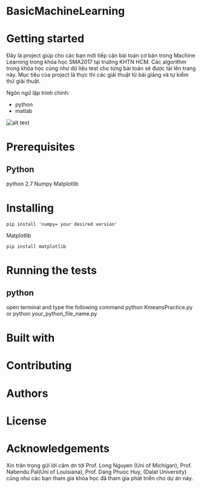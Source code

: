 # BasicMachineLearning

# Getting started
Đây là project giúp cho các bạn mới tiếp cận bài toán cơ bản trong Machine Learning trong khóa học SMA2017 tại trường KHTN HCM.
Các algorithm trong khóa học cũng như dữ liệu test cho từng bài toán sẽ được tải lên trang này. Mục tiêu của project là thực thi các giải thuật từ bài giảng và tự kiểm thử giải thuật.

Ngôn ngữ lập trình chính:
  - python
  - matlab

![alt text](https://lh3.googleusercontent.com/-U2g06xP0A14/WSMXVokkOdI/AAAAAAAABe4/oLDCyREGRhEcrQcpXxlnCj6R-9k5XOufwCL0B/w530-d-h398/iteration_all.gif)

# Prerequisites
## Python
python 2.7 
Numpy
Matplotlib


# Installing
```
pip install 'numpy= your desired version'
```

Matplotlib
```
pip install matplotlib
```

# Running the tests
## python
open terminal and type the following command
python KmeansPractice.py
or
python your_python_file_name.py

# Built with


# Contributing


# Authors



# License

# Acknowledgements
Xin trân trọng gửi lời cảm ơn tời Prof. Long Nguyen (Uni of Michigan), Prof. Nabendu Pal(Uni of Louisiana), Prof. Dang Phuoc Huy, (Dalat University) cũng như các bạn tham gia khóa học đã tham gia phát triển cho dự án này.
